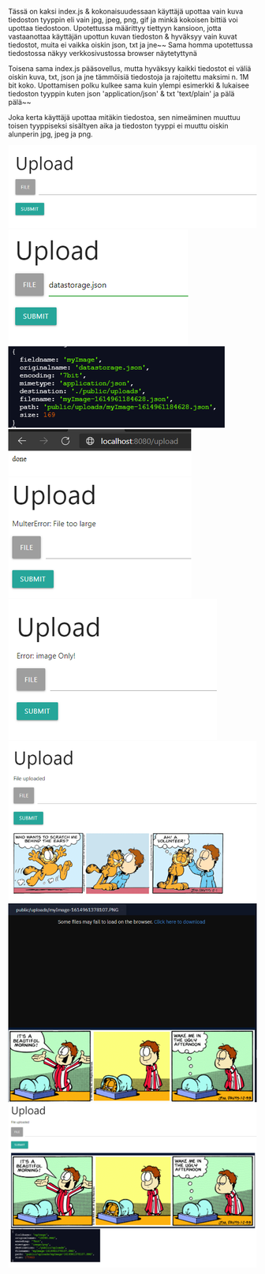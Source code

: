 Tässä on kaksi index.js & kokonaisuudessaan käyttäjä upottaa vain kuva tiedoston tyyppin eli vain jpg, jpeg, png, gif ja minkä kokoisen bittiä voi upottaa tiedostoon.
Upotettussa määrittyy tiettyyn kansioon, jotta vastaanottaa käyttäjän upottun kuvan tiedoston & hyväksyy vain kuvat tiedostot, muita ei vaikka oiskin json, txt ja jne~~
Sama homma upotettussa tiedostossa näkyy verkkosivustossa browser näytetyttynä

Toisena sama index.js pääsovellus, mutta hyväksyy kaikki tiedostot ei väliä oiskin kuva, txt, json ja jne tämmöisiä tiedostoja ja rajoitettu maksimi n. 1M bit koko.
Upottamisen polku kulkee sama kuin ylempi esimerkki & lukaisee tiedoston tyyppin kuten json 'application/json' & txt 'text/plain' ja pälä pälä~~ 

Joka kerta käyttäjä upottaa mitäkin tiedostoa, sen nimeäminen muuttuu toisen tyyppiseksi sisältyen aika ja tiedoston tyyppi ei muuttu oiskin alunperin jpg, jpeg ja png. 

![Alt text](images/Node1.PNG?raw=true "None")
![Alt text](images/Node1-1.PNG?raw=true "None")
![Alt text](images/Node1-2.PNG?raw=true "None")
![Alt text](images/Node1-3.PNG?raw=true "None")
![Alt text](images/Node1-4.PNG?raw=true "None")
![Alt text](images/Node2.PNG?raw=true "None")
![Alt text](images/Node2-1.PNG?raw=true "None")
![Alt text](images/Node2-2.PNG?raw=true "None")
![Alt text](images/Node2-3.PNG?raw=true "None")

